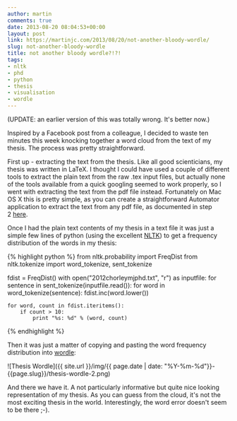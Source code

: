 ```yaml
---
author: martin
comments: true
date: 2013-08-20 08:04:53+00:00
layout: post
link: https://martinjc.com/2013/08/20/not-another-bloody-wordle/
slug: not-another-bloody-wordle
title: not another bloody wordle?!?!
tags:
- nltk
- phd
- python
- thesis
- visualisation
- wordle
---
```


(UPDATE: an earlier version of this was totally wrong. It's better now.)

Inspired by a Facebook post from a colleague, I decided to waste ten minutes this week knocking together a word cloud from the text of my thesis. The process was pretty straightforward.

First up - extracting the text from the thesis. Like all good scienticians, my thesis was written in LaTeX. I thought I could have used a couple of different tools to extract the plain text from the raw .tex input files, but actually none of the tools available from a quick googling seemed to work properly, so I went with extracting the text from the pdf file instead. Fortunately on Mac OS X this is pretty simple, as you can create a straightforward Automator application to extract the text from any pdf file, as documented in step 2 [here](http://craiccomputing.blogspot.co.uk/2010/11/extracting-text-from-pdf-documents-on.html).

Once I had the plain text contents of my thesis in a text file it was just a simple few lines of python (using the excellent [NLTK](http://nltk.org/)) to get a frequency distribution of the words in my thesis:

{% highlight python %}
from nltk.probability import FreqDist
from nltk.tokenize import word_tokenize, sent_tokenize

fdist = FreqDist()
with open("2012chorleymjphd.txt", "r") as inputfile:
    for sentence in sent_tokenize(inputfile.read()):
        for word in word_tokenize(sentence):
            fdist.inc(word.lower())

    for word, count in fdist.iteritems():
        if count > 10:
            print "%s: %d" % (word, count)
{% endhighlight %}

Then it was just a matter of copying and pasting the word frequency distribution into [wordle](http://www.wordle.net/):

![Thesis Wordle]({{ site.url }}/img/{{ page.date | date: "%Y-%m-%d"}}-{{page.slug}}/thesis-wordle-2.png)

And there we have it. A not particularly informative but quite nice looking representation of my thesis. As you can guess from the cloud, it's not the most exciting thesis in the world. Interestingly, the word error doesn't seem to be there ;-).
